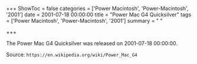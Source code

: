 +++
ShowToc = false
categories = ['Power Macintosh', 'Power-Macintosh', '2001']
date = 2001-07-18 00:00:00
title = "Power Mac G4 Quicksilver"
tags = ['Power Macintosh', 'Power-Macintosh', '2001']
summary = " "

+++

The Power Mac G4 Quicksilver was released on 2001-07-18 00:00:00.

Source: `https://en.wikipedia.org/wiki/Power_Mac_G4`


